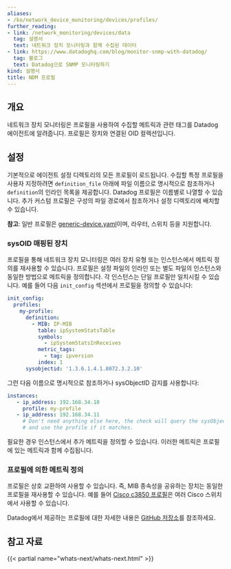 ```yaml
---
aliases:
- /ko/network_device_monitoring/devices/profiles/
further_reading:
- link: /network_monitoring/devices/data
  tag: 설명서
  text: 네트워크 장치 모니터링과 함께 수집된 데이터
- link: https://www.datadoghq.com/blog/monitor-snmp-with-datadog/
  tag: 블로그
  text: Datadog으로 SNMP 모니터링하기
kind: 설명서
title: NDM 프로필
---
```


## 개요

네트워크 장치 모니터링은 프로필을 사용하여 수집할 메트릭과 관련 태그를 Datadog 에이전트에 알려줍니다. 프로필은 장치와 연결된 OID 컬렉션입니다.

## 설정

기본적으로 에이전트 설정 디렉토리의 모든 프로필이 로드됩니다. 수집할 특정 프로필을 사용자 지정하려면 `definition_file` 아래에 파일 이름으로 명시적으로 참조하거나 `definition`의 인라인 목록을 제공합니다. Datadog 프로필은 이름별로 나열할 수 있습니다. 추가 커스텀 프로필은 구성의 파일 경로에서 참조하거나 설정 디렉토리에 배치할 수 있습니다.

**참고**: 일반 프로필은 [generic-device.yaml][1]이며, 라우터, 스위치 등을 지원합니다.

### sysOID 매핑된 장치

프로필을 통해 네트워크 장치 모니터링은 여러 장치 유형 또는 인스턴스에서 메트릭 정의를 재사용할 수 있습니다. 프로필은 설정 파일의 인라인 또는 별도 파일의 인스턴스와 동일한 방법으로 메트릭을 정의합니다. 각 인스턴스는 단일 프로필만 일치시킬 수 있습니다. 예를 들어 다음 `init_config` 섹션에서 프로필을 정의할 수 있습니다:

```yaml
init_config:
  profiles:
    my-profile:
      definition:
        - MIB: IP-MIB
          table: ipSystemStatsTable
          symbols:
            - ipSystemStatsInReceives
          metric_tags:
            - tag: ipversion
          index: 1
      sysobjectid: '1.3.6.1.4.1.8072.3.2.10'
```

그런 다음 이름으로 명시적으로 참조하거나 sysObjectID 감지를 사용합니다:

```yaml
instances:
   - ip_address: 192.168.34.10
     profile: my-profile
   - ip_address: 192.168.34.11
     # Don't need anything else here, the check will query the sysObjectID
     # and use the profile if it matches.
```

필요한 경우 인스턴스에서 추가 메트릭을 정의할 수 있습니다. 이러한 메트릭은 프로필에 있는 메트릭과 함께 수집됩니다.

### 프로필에 의한 메트릭 정의

프로필은 상호 교환하여 사용할 수 있습니다. 즉, MIB 종속성을 공유하는 장치는 동일한 프로필을 재사용할 수 있습니다. 예를 들어 [Cisco c3850 프로필][2]은 여러 Cisco 스위치에서 사용할 수 있습니다.

Datadog에서 제공하는 프로필에 대한 자세한 내용은 [GitHub 저장소][3]를 참조하세요.

## 참고 자료

{{< partial name="whats-next/whats-next.html" >}}


[1]: https://github.com/DataDog/integrations-core/blob/master/snmp/datadog_checks/snmp/data/default_profiles/generic-device.yaml
[2]: https://github.com/DataDog/integrations-core/blob/master/snmp/datadog_checks/snmp/data/default_profiles/cisco-3850.yaml
[3]: https://github.com/DataDog/integrations-core/tree/master/snmp/datadog_checks/snmp/data/default_profiles
